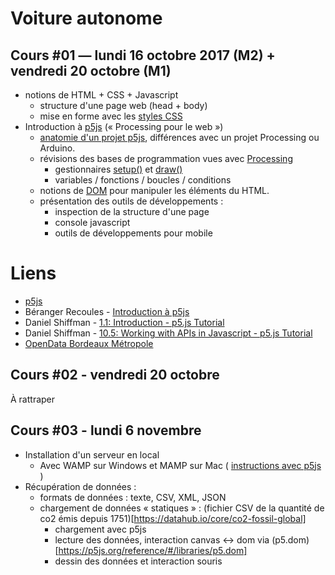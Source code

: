 Voiture autonome
===============================================

## Cours #01 — lundi 16 octobre 2017 (M2) + vendredi 20 octobre (M1)

* notions de HTML + CSS + Javascript
  * structure d'une page web (head + body)
  * mise en forme avec les [styles CSS](https://www.w3schools.com/html/html_css.asp)
* Introduction à [p5js](https://p5js.org/) (« Processing pour le web »)
  * [anatomie d'un projet p5js](https://p5js.org/get-started/), différences avec un projet Processing ou Arduino.
  * révisions des bases de programmation vues avec [Processing](https://processing.org/)
     * gestionnaires [setup()](https://p5js.org/reference/#/p5/setup) et [draw()](https://p5js.org/reference/#/p5/draw)
     * variables / fonctions / boucles / conditions
  * notions de [DOM](https://fr.wikipedia.org/wiki/Document_Object_Model) pour manipuler les éléments du HTML.
  * présentation des outils de développements : 
    * inspection de la structure d'une page
    * console javascript
    * outils de développements pour mobile

# Liens
* [p5js](https://p5js.org/)
* Béranger Recoules - [Introduction à p5js](https://b2renger.github.io/Introduction_p5js/)
* Daniel Shiffman - [1.1: Introduction - p5.js Tutorial](https://www.youtube.com/watch?v=8j0UDiN7my4)
* Daniel Shiffman - [10.5: Working with APIs in Javascript - p5.js Tutorial](https://www.youtube.com/watch?v=ecT42O6I_WI)
* [OpenData Bordeaux Métropole](https://data.bordeaux-metropole.fr/)

## Cours #02 - vendredi 20 octobre
À rattraper

## Cours #03 - lundi 6 novembre
* Installation d'un serveur en local 
  * Avec WAMP sur Windows et MAMP sur Mac ( [instructions avec p5js](https://github.com/processing/p5.js/wiki/Local-server) )
* Récupération de données : 
  * formats de données : texte, CSV, XML, JSON
  * chargement de données « statiques » : (fichier CSV de la quantité de co2 émis depuis 1751)[https://datahub.io/core/co2-fossil-global]
    * chargement avec p5js
    * lecture des données, interaction canvas <-> dom via (p5.dom)[https://p5js.org/reference/#/libraries/p5.dom]
    * dessin des données et interaction souris
    

